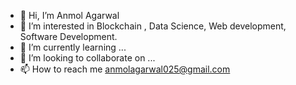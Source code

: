 - 👋 Hi, I’m Anmol Agarwal
- 👀 I’m interested in Blockchain , Data Science, Web development, Software Development.
- 🌱 I’m currently learning ...
- 💞️ I’m looking to collaborate on ...
- 📫 How to reach me anmolagarwal025@gmail.com

<!---
anmolagarwal025/anmolagarwal025 is a ✨ special ✨ repository because its `README.md` (this file) appears on your GitHub profile.
You can click the Preview link to take a look at your changes.
--->
